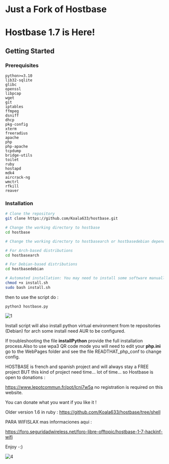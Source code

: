 # Just a Fork of Hostbase

# Hostbase 1.7 is Here!

## Getting Started

### Prerequisites

```
python>=3.10
lib32-sqlite 
glibc 
openssl
libpcap
wget
git
iptables
ffmpeg
dsniff
dhcp
pkg-config
xterm
freeradius
apache
php
php-apache
tcpdump
bridge-utils
toilet
ruby
hostapd
mdk4
aircrack-ng
wmctrl
rfkill
reaver
```

### Installation

```bash
# Clone the repository
git clone https://github.com/Koala633/hostbase.git

# Change the working directory to hostbase
cd hostbase

# Change the working directory to hostbasearch or hostbasedebian depending on your distribution

# For Arch-based distributions
cd hostbasearch

# For Debian-based distributions
cd hostbasedebian

# Automated installation: You may need to install some software manually
chmod +x install.sh
sudo bash install.sh
```

then to use the script do : 

`python3 hostbase.py`



![1](https://github.com/Koala633/hostbase/assets/26505001/5acb9baa-a3e6-4086-8c71-b06fb5dc78d4)


Install script will also install python virtual environment from te repositories (Debian) for arch some install need AUR to be configured.

If troubleshooting the file **installPython** provide the full installation process.Also to use wpa3 QR code mode you will need to edit your **php.ini** go to the WebPages folder and see the file READTHAT_php_conf to change config.

HOSTBASE is french and spanish project and will always stay a FREE project BUT this kind of project need time... lot of time... so Hostbase is open to donations :

https://www.lepotcommun.fr/pot/lcni7w5a    no registration is required on this website.

You can donate what you want if you like it ! 

Older version 1.6 in ruby : https://github.com/Koala633/hostbase/tree/shell

PARA WIFISLAX mas informaciones aqui :

https://foro.seguridadwireless.net/foro-libre-offtopic/hostbase-1-7-hackinf-wifi

Enjoy -:)

![4](https://github.com/Koala633/hostbase/assets/26505001/777b0e35-cb06-4199-a044-561966ada3f1)



